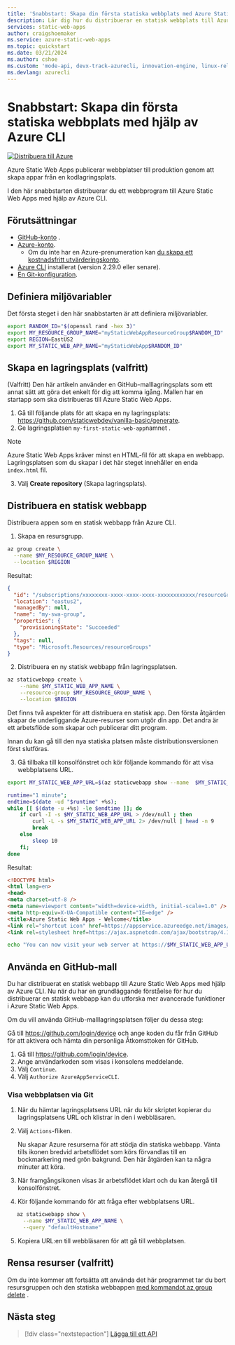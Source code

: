 ```yaml
---
title: 'Snabbstart: Skapa din första statiska webbplats med Azure Static Web Apps med hjälp av CLI'
description: Lär dig hur du distribuerar en statisk webbplats till Azure Static Web Apps med Azure CLI.
services: static-web-apps
author: craigshoemaker
ms.service: azure-static-web-apps
ms.topic: quickstart
ms.date: 03/21/2024
ms.author: cshoe
ms.custom: 'mode-api, devx-track-azurecli, innovation-engine, linux-related-content'
ms.devlang: azurecli
---
```


# Snabbstart: Skapa din första statiska webbplats med hjälp av Azure CLI

[![Distribuera till Azure](https://aka.ms/deploytoazurebutton)](https://go.microsoft.com/fwlink/?linkid=2286315)

Azure Static Web Apps publicerar webbplatser till produktion genom att skapa appar från en kodlagringsplats.

I den här snabbstarten distribuerar du ett webbprogram till Azure Static Web Apps med hjälp av Azure CLI.

## Förutsättningar

- [GitHub-konto](https://github.com) .
- [Azure-konto](https://portal.azure.com).
  - Om du inte har en Azure-prenumeration kan [du skapa ett kostnadsfritt utvärderingskonto](https://azure.microsoft.com/free).
- [Azure CLI](/cli/azure/install-azure-cli) installerat (version 2.29.0 eller senare).
- [En Git-konfiguration](https://www.git-scm.com/downloads). 

## Definiera miljövariabler

Det första steget i den här snabbstarten är att definiera miljövariabler.

```bash
export RANDOM_ID="$(openssl rand -hex 3)"
export MY_RESOURCE_GROUP_NAME="myStaticWebAppResourceGroup$RANDOM_ID"
export REGION=EastUS2
export MY_STATIC_WEB_APP_NAME="myStaticWebApp$RANDOM_ID"
```

## Skapa en lagringsplats (valfritt)

(Valfritt) Den här artikeln använder en GitHub-malllagringsplats som ett annat sätt att göra det enkelt för dig att komma igång. Mallen har en startapp som ska distribueras till Azure Static Web Apps.

1. Gå till följande plats för att skapa en ny lagringsplats: https://github.com/staticwebdev/vanilla-basic/generate.
2. Ge lagringsplatsen `my-first-static-web-app`namnet .

> [!NOTE]
> Azure Static Web Apps kräver minst en HTML-fil för att skapa en webbapp. Lagringsplatsen som du skapar i det här steget innehåller en enda `index.html` fil.

3. Välj **Create repository** (Skapa lagringsplats).

## Distribuera en statisk webbapp

Distribuera appen som en statisk webbapp från Azure CLI.

1. Skapa en resursgrupp.

```bash
az group create \
  --name $MY_RESOURCE_GROUP_NAME \
  --location $REGION
```

Resultat:
<!-- expected_similarity=0.3 -->
```json
{
  "id": "/subscriptions/xxxxxxxx-xxxx-xxxx-xxxx-xxxxxxxxxxxx/resourceGroups/my-swa-group",
  "location": "eastus2",
  "managedBy": null,
  "name": "my-swa-group",
  "properties": {
    "provisioningState": "Succeeded"
  },
  "tags": null,
  "type": "Microsoft.Resources/resourceGroups"
}
```

2. Distribuera en ny statisk webbapp från lagringsplatsen.

```bash
az staticwebapp create \
    --name $MY_STATIC_WEB_APP_NAME \
    --resource-group $MY_RESOURCE_GROUP_NAME \
    --location $REGION 
```

Det finns två aspekter för att distribuera en statisk app. Den första åtgärden skapar de underliggande Azure-resurser som utgör din app. Det andra är ett arbetsflöde som skapar och publicerar ditt program.

Innan du kan gå till den nya statiska platsen måste distributionsversionen först slutföras.

3. Gå tillbaka till konsolfönstret och kör följande kommando för att visa webbplatsens URL.

```bash
export MY_STATIC_WEB_APP_URL=$(az staticwebapp show --name  $MY_STATIC_WEB_APP_NAME --resource-group $MY_RESOURCE_GROUP_NAME --query "defaultHostname" -o tsv)
```

```bash
runtime="1 minute";
endtime=$(date -ud "$runtime" +%s);
while [[ $(date -u +%s) -le $endtime ]]; do
    if curl -I -s $MY_STATIC_WEB_APP_URL > /dev/null ; then 
        curl -L -s $MY_STATIC_WEB_APP_URL 2> /dev/null | head -n 9
        break
    else 
        sleep 10
    fi;
done
```

Resultat:
<!-- expected_similarity=0.3 -->
```HTML
<!DOCTYPE html>
<html lang=en>
<head>
<meta charset=utf-8 />
<meta name=viewport content="width=device-width, initial-scale=1.0" />
<meta http-equiv=X-UA-Compatible content="IE=edge" />
<title>Azure Static Web Apps - Welcome</title>
<link rel="shortcut icon" href=https://appservice.azureedge.net/images/static-apps/v3/favicon.svg type=image/x-icon />
<link rel=stylesheet href=https://ajax.aspnetcdn.com/ajax/bootstrap/4.1.1/css/bootstrap.min.css crossorigin=anonymous />
```

```bash
echo "You can now visit your web server at https://$MY_STATIC_WEB_APP_URL"
```

## Använda en GitHub-mall

Du har distribuerat en statisk webbapp till Azure Static Web Apps med hjälp av Azure CLI. Nu när du har en grundläggande förståelse för hur du distribuerar en statisk webbapp kan du utforska mer avancerade funktioner i Azure Static Web Apps.

Om du vill använda GitHub-malllagringsplatsen följer du dessa steg:

Gå till https://github.com/login/device och ange koden du får från GitHub för att aktivera och hämta din personliga Åtkomsttoken för GitHub.

1. Gå till https://github.com/login/device.
2. Ange användarkoden som visas i konsolens meddelande.
3. Välj `Continue`.
4. Välj `Authorize AzureAppServiceCLI`.

### Visa webbplatsen via Git

1. När du hämtar lagringsplatsens URL när du kör skriptet kopierar du lagringsplatsens URL och klistrar in den i webbläsaren.
2. Välj `Actions`-fliken.

   Nu skapar Azure resurserna för att stödja din statiska webbapp. Vänta tills ikonen bredvid arbetsflödet som körs förvandlas till en bockmarkering med grön bakgrund. Den här åtgärden kan ta några minuter att köra.

3. När framgångsikonen visas är arbetsflödet klart och du kan återgå till konsolfönstret.
4. Kör följande kommando för att fråga efter webbplatsens URL.
```bash
   az staticwebapp show \
     --name $MY_STATIC_WEB_APP_NAME \
     --query "defaultHostname"
```
5. Kopiera URL:en till webbläsaren för att gå till webbplatsen.

## Rensa resurser (valfritt)

Om du inte kommer att fortsätta att använda det här programmet tar du bort resursgruppen och den statiska webbappen [med kommandot az group delete](/cli/azure/group#az-group-delete) .

## Nästa steg

> [!div class="nextstepaction"]
> [Lägga till ett API](add-api.md)
